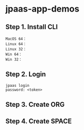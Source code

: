 jpaas-app-demos
===============

## Step 1. Install CLI

	MacOS 64：
	Linux 64：
	Linux 32：
	Win 64：
	Win 32：

## Step 2. Login

	jpaas login
	password: <token>

## Step 3. Create ORG

## Step 4. Create SPACE
